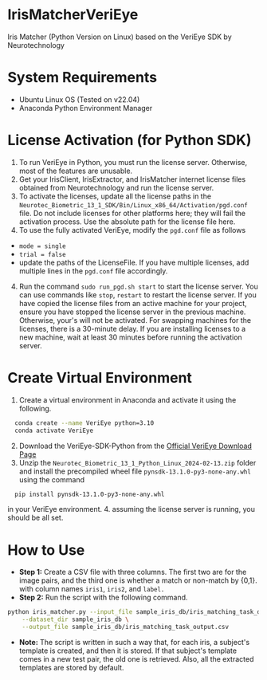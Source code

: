 # IrisMatcherVeriEye
Iris Matcher (Python Version on Linux) based on the VeriEye SDK by  Neurotechnology


# System Requirements
- Ubuntu Linux OS (Tested on v22.04)
- Anaconda Python Environment Manager

# License Activation (for Python SDK)
1. To run VeriEye in Python, you must run the license server. Otherwise, most of the features are unusable.
2. Get your IrisClient, IrisExtractor, and IrisMatcher internet license files obtained from Neurotechnology and run the license server.
3. To activate the licenses, update all the license paths in the `Neurotec_Biometric_13_1_SDK/Bin/Linux_x86_64/Activation/pgd.conf` file. Do not include licenses for other platforms here; they will fail the activation process. Use the absolute path for the license file here.
4. To use the fully activated VeriEye, modify the `pgd.conf` file as follows
  - `mode = single`
  - `trial = false`
  - update the paths of the LicenseFile. If you have multiple licenses, add multiple lines in the `pgd.conf` file accordingly.
4. Run the command `sudo run_pgd.sh start` to start the license server. You can use commands like `stop`, `restart` to restart the license server. If you have copied the license files from an active machine for your project, ensure you have stopped the license server in the previous machine. Otherwise, your's will not be activated. For swapping machines for the licenses, there is a 30-minute delay. If you are installing licenses to a new machine, wait at least 30 minutes before running the activation server.


 # Create Virtual Environment
 1. Create a virtual environment in Anaconda and activate it using the following.
```bash
  conda create --name VeriEye python=3.10
  conda activate VeriEye
```
2. Download the VeriEye-SDK-Python from the [Official VeriEye Download Page](https://download.neurotechnology.com/Neurotec_Biometric_13_1_Python_Linux_2024-02-13.zip)
 3. Unzip the `Neurotec_Biometric_13_1_Python_Linux_2024-02-13.zip` folder and install the precompiled wheel file `pynsdk-13.1.0-py3-none-any.whl` using the command
  ```bash
    pip install pynsdk-13.1.0-py3-none-any.whl
```
in your VeriEye environment.
 4. assuming the license server is running, you should be all set.
 

# How to Use
- **Step 1:** Create a CSV file with three columns. The first two are for the image pairs, and the third one is whether a match or non-match by {0,1}. with column names `iris1`, `iris2`, and `label.`
- **Step 2:** Run the script with the following command.
```bash
python iris_matcher.py --input_file sample_iris_db/iris_matching_task_dataframe.csv \
    --dataset_dir sample_iris_db \
    --output_file sample_iris_db/iris_matching_task_output.csv
```


- **Note:** The script is written in such a way that, for each iris, a subject's template is created, and then it is stored. If that subject's template comes in a new test pair, the old one is retrieved. Also, all the extracted templates are stored by default.



